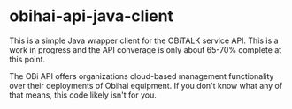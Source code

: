 # obihai-api-java-client
This is a simple Java wrapper client for the OBiTALK service API. This is a work in progress and the API converage is only about 65-70% complete at this point.  

The OBi API offers organizations cloud-based management functionality over their deployments of Obihai equipment.  If you don't know what any of that means, this code likely isn't for you.


